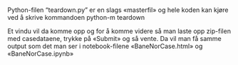 # 

Python-filen “teardown.py” er en slags «masterfil» og hele koden kan kjøre ved å skrive kommandoen 
 python-m teardown 

Et vindu vil da komme opp og for å komme videre så man laste opp zip-filen med casedataene, trykke på «Submit» og så vente.  Da vil man få samme output som det man ser i notebook-filene «BaneNorCase.html» og «BaneNorCase.ipynb» 
